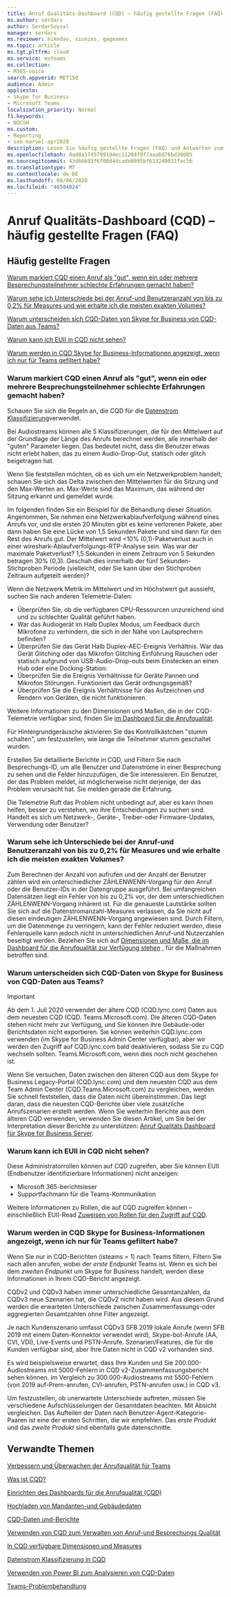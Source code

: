 ```yaml
---
title: Anruf Qualitäts-Dashboard (CQD) – häufig gestellte Fragen (FAQ)
ms.author: serdars
author: SerdarSoysal
manager: serdars
ms.reviewer: mikedav, siunies, gageames
ms.topic: article
ms.tgt.pltfrm: cloud
ms.service: msteams
ms.collection:
- M365-voice
search.appverid: MET150
audience: Admin
appliesto:
- Skype for Business
- Microsoft Teams
localization_priority: Normal
f1.keywords:
- NOCSH
ms.custom:
- Reporting
- seo-marvel-apr2020
description: Lesen Sie häufig gestellte Fragen (FAQ) und Antworten zum Microsoft Teams Call Quality Dashboard (CQD).
ms.openlocfilehash: 8ad0a1745799194ec11284f8f7aaabd76bd30d05
ms.sourcegitcommit: 43d66693f6f08d4dcade0095bf613240031fec56
ms.translationtype: MT
ms.contentlocale: de-DE
ms.lasthandoff: 08/06/2020
ms.locfileid: "46584024"
---
```

# <a name="call-quality-dashboard-cqd-frequently-asked-questions-faq"></a>Anruf Qualitäts-Dashboard (CQD) – häufig gestellte Fragen (FAQ)

## <a name="frequently-asked-questions"></a>Häufig gestellte Fragen

[Warum markiert CQD einen Anruf als "gut", wenn ein oder mehrere Besprechungsteilnehmer schlechte Erfahrungen gemacht haben?](#why-does-cqd-mark-a-call-as-good-if-one-or-more-meeting-participants-had-a-poor-experience)

[Warum sehe ich Unterschiede bei der Anruf-und Benutzeranzahl von bis zu 0,2% für Measures und wie erhalte ich die meisten exakten Volumes?](#why-do-i-see-up-to-02-difference-in-call-and-user-count-values-on-measures-and-how-to-get-most-accurate-volumes)

[Warum unterscheiden sich CQD-Daten von Skype for Business von CQD-Daten aus Teams?](#why-is-cqd-data-from-skype-for-business-different-than-cqd-data-from-teams)

[Warum kann ich EUII in CQD nicht sehen?](#why-cant-i-see-euii-in-cqd)

[Warum werden in CQD Skype for Business-Informationen angezeigt, wenn ich nur für Teams gefiltert habe?](#why-am-i-seeing-skype-for-business-information-in-cqd-when-ive-filtered-for-teams-only)

### <a name="why-does-cqd-mark-a-call-as-good-if-one-or-more-meeting-participants-had-a-poor-experience"></a>Warum markiert CQD einen Anruf als "gut", wenn ein oder mehrere Besprechungsteilnehmer schlechte Erfahrungen gemacht haben?

Schauen Sie sich die Regeln an, die CQD für die [Datenstrom Klassifizierung](stream-classification-in-call-quality-dashboard.md)verwendet.
 
Bei Audiostreams können alle 5 Klassifizierungen, die für den Mittelwert auf der Grundlage der Länge des Anrufs berechnet werden, alle innerhalb der "guten" Parameter liegen. Das bedeutet nicht, dass die Benutzer etwas nicht erlebt haben, das zu einem Audio-Drop-Out, statisch oder glitch beigetragen hat. 

Wenn Sie feststellen möchten, ob es sich um ein Netzwerkproblem handelt, schauen Sie sich das Delta zwischen den Mittelwerten für die Sitzung und den Max-Werten an. Max-Werte sind das Maximum, das während der Sitzung erkannt und gemeldet wurde.
 
Im folgenden finden Sie ein Beispiel für die Behandlung dieser Situation. Angenommen, Sie nehmen eine Netzwerkablaufverfolgung während eines Anrufs vor, und die ersten 20 Minuten gibt es keine verlorenen Pakete, aber dann haben Sie eine Lücke von 1,5 Sekunden Pakete und sind dann für den Rest des Anrufs gut. Der Mittelwert wird <10% (0,1)-Paketverlust auch in einer wireshark-Ablaufverfolgungs-RTP-Analyse sein. Was war der maximale Paketverlust? 1,5 Sekunden in einem Zeitraum von 5 Sekunden betragen 30% (0,3). Geschah dies innerhalb der fünf Sekunden-Stichproben Periode (vielleicht, oder Sie kann über den Stichproben Zeitraum aufgeteilt werden)?
 
Wenn die Netzwerk Metrik im Mittelwert und im Höchstwert gut aussieht, suchen Sie nach anderen Telemetrie-Daten: 
- Überprüfen Sie, ob die verfügbaren CPU-Ressourcen unzureichend sind und zu schlechter Qualität geführt haben. 
- War das Audiogerät im Halb Duplex Modus, um Feedback durch Mikrofone zu verhindern, die sich in der Nähe von Lautsprechern befinden? 
- Überprüfen Sie das Gerät Halb Duplex-AEC-Ereignis Verhältnis. War das Gerät Glitching oder das Mikrofon Glitching Einführung Rauschen oder statisch aufgrund von USB-Audio-Drop-outs beim Einstecken an einen Hub oder eine Docking-Station:  
- Überprüfen Sie die Ereignis Verhältnisse für Geräte Pannen und Mikrofon Störungen. Funktioniert das Gerät ordnungsgemäß?  
- Überprüfen Sie die Ereignis Verhältnisse für das Aufzeichnen und Rendern von Geräten, die nicht funktionieren.


Weitere Informationen zu den Dimensionen und Maßen, die in der CQD-Telemetrie verfügbar sind, finden Sie [im Dashboard für die Anrufqualität](dimensions-and-measures-available-in-call-quality-dashboard.md).

Für Hintergrundgeräusche aktivieren Sie das Kontrollkästchen "stumm schalten", um festzustellen, wie lange die Teilnehmer stumm geschaltet wurden.
 
Erstellen Sie detaillierte Berichte in CQD, und Filtern Sie nach Besprechungs-ID, um alle Benutzer und Datenströme in einer Besprechung zu sehen und die Felder hinzuzufügen, die Sie interessieren. Ein Benutzer, der das Problem meldet, ist möglicherweise nicht derjenige, der das Problem verursacht hat. Sie melden gerade die Erfahrung.
 
Die Telemetrie Ruft das Problem nicht unbedingt auf, aber es kann Ihnen helfen, besser zu verstehen, wo ihre Entscheidungen zu suchen sind. Handelt es sich um Netzwerk-, Geräte-, Treiber-oder Firmware-Updates, Verwendung oder Benutzer?

### <a name="why-do-i-see-up-to-02-difference-in-call-and-user-count-values-on-measures-and-how-to-get-most-accurate-volumes"></a>Warum sehe ich Unterschiede bei der Anruf-und Benutzeranzahl von bis zu 0,2% für Measures und wie erhalte ich die meisten exakten Volumes? 
Zum Berechnen der Anzahl von aufrufen und der Anzahl der Benutzer zählen wird ein unterschiedlicher ZÄHLENWENN-Vorgang für den Anruf oder die Benutzer-IDs in der Datengruppe ausgeführt. Bei umfangreichen Datensätzen liegt ein Fehler von bis zu 0,2% vor, der dem unterschiedlichen ZÄHLENWENN-Vorgang inhärent ist. Für die genaueste Lautstärke sollten Sie sich auf die Datenstromanzahl-Measures verlassen, da Sie nicht auf diesen eindeutigen ZÄHLENWENN-Vorgang angewiesen sind. Durch Filtern, um die Datenmenge zu verringern, kann der Fehler reduziert werden, diese Fehlerquelle kann jedoch nicht in unterschiedlichen Anruf-und Nutzerzahlen beseitigt werden. Beziehen Sie sich auf [Dimensionen und Maße, die im Dashboard für die Anrufqualität zur Verfügung stehen](dimensions-and-measures-available-in-call-quality-dashboard.md) , für die Maßnahmen betroffen sind.


### <a name="why-is-cqd-data-from-skype-for-business-different-than-cqd-data-from-teams"></a>Warum unterscheiden sich CQD-Daten von Skype for Business von CQD-Daten aus Teams? 


> [!IMPORTANT]
> Ab dem 1. Juli 2020 verwendet der ältere CQD (CQD.lync.com) Daten aus dem neuesten CQD (CQD. Teams.Microsoft.com). Die älteren CQD-Daten stehen nicht mehr zur Verfügung, und Sie können ihre Gebäude-oder Berichtsdaten nicht exportieren. Sie können weiterhin CQD.lync.com verwenden (im Skype for Business Admin Center verfügbar), aber wir werden den Zugriff auf CQD.lync.com bald deaktivieren, sodass Sie zu CQD wechseln sollten. Teams.Microsoft.com, wenn dies noch nicht geschehen ist.


Wenn Sie versuchen, Daten zwischen den älteren CQD aus dem Skype for Business Legacy-Portal (CQD.lync.com) und dem neuesten CQD aus dem Team Admin Center (CQD.Teams.Microsoft.com) zu vergleichen, werden Sie schnell feststellen, dass die Daten nicht übereinstimmen. Das liegt daran, dass die neuesten CQD-Berichte über viele zusätzliche Anrufszenarien erstellt werden. Wenn Sie weiterhin Berichte aus dem älteren CQD verwenden, verwenden Sie diesen Artikel, um Sie bei der Interpretation dieser Berichte zu unterstützen: [Anruf Qualitäts Dashboard für Skype for Business Server](https://docs.microsoft.com/skypeforbusiness/management-tools/call-quality-dashboard/call-quality-dashboard).


  
### <a name="why-cant-i-see-euii-in-cqd"></a>Warum kann ich EUII in CQD nicht sehen?

Diese Administratorrollen können auf CQD zugreifen, aber Sie können EUII (Endbenutzer identifizierbare Informationen) nicht anzeigen:
- Microsoft 365-berichtsleser
- Supportfachmann für die Teams-Kommunikation

Weitere Informationen zu Rollen, die auf CQD zugreifen können – einschließlich EUII-Read [Zuweisen von Rollen für den Zugriff auf CQD](turning-on-and-using-call-quality-dashboard.md#assign-admin-roles-for-access-to-cqd).

### <a name="why-am-i-seeing-skype-for-business-information-in-cqd-when-ive-filtered-for-teams-only"></a>Warum werden in CQD Skype for Business-Informationen angezeigt, wenn ich nur für Teams gefiltert habe?

Wenn Sie nur in CQD-Berichten (isteams = 1) nach Teams filtern, Filtern Sie nach allen anrufen, wobei der *erste Endpunkt* Teams ist. Wenn es sich bei dem *zweiten Endpunkt* um Skype for Business handelt, werden diese Informationen in Ihrem CQD-Bericht angezeigt.

CQDv2 und CQDv3 haben immer unterschiedliche Gesamtanzahlen, da CQDv3 neue Szenarien hat, die CQDv2 nicht haben wird. Aus diesem Grund werden die erwarteten Unterschiede zwischen Zusammenfassungs-oder aggregierten Gesamtzahlen ohne Filter angezeigt.  

Je nach Kundenszenario umfasst CQDv3 SFB 2019 lokale Anrufe (wenn SFB 2019 mit einem Daten-Konnektor verwendet wird), Skype-bot-Anrufe (AA, CVI, VDI), Live-Events und PSTN-Anrufe. Szenarien/Features, die für die Kunden verfügbar sind, aber Ihre Daten nicht in CQD v2 vorhanden sind.

Es wird beispielsweise erwartet, dass Ihre Kunden und Sie 200.000-Audiostreams mit 5000-Fehlern in CQD v2-Zusammenfassungsbericht sehen können. im Vergleich zu 300.000-Audiostreams mit 5500-Fehlern (von 2019 auf-Prem-anrufen, CVI-anrufen, PSTN-anrufen usw.) in CQD v3.

Um festzustellen, ob unerwartete Unterschiede auftreten, müssen Sie verschiedene Aufschlüsselungen der Gesamtdaten beachten.  Mit Absicht vergleichen.  Das Aufteilen der Daten nach Benutzer-Agent-Kategorie-Paaren ist eine der ersten Schritten, die wir empfehlen.  Das *erste Produkt* und das *zweite Produkt* sind ebenfalls gute datenschnitte.  


## <a name="related-topics"></a>Verwandte Themen

[Verbessern und Überwachen der Anrufqualität für Teams](monitor-call-quality-qos.md)

[Was ist CQD?](CQD-what-is-call-quality-dashboard.md)

[Einrichten des Dashboards für die Anrufqualität (CQD)](turning-on-and-using-call-quality-dashboard.md)

[Hochladen von Mandanten-und Gebäudedaten](CQD-upload-tenant-building-data.md)

[CQD-Daten und-Berichte](CQD-data-and-reports.md)

[Verwenden von CQD zum Verwalten von Anruf-und Besprechungs Qualität](quality-of-experience-review-guide.md)

[In CQD verfügbare Dimensionen und Measures](dimensions-and-measures-available-in-call-quality-dashboard.md)

[Datenstrom Klassifizierung in CQD](stream-classification-in-call-quality-dashboard.md)

[Verwenden von Power BI zum Analysieren von CQD-Daten](CQD-Power-BI-query-templates.md)

[Teams-Problembehandlung](https://docs.microsoft.com/MicrosoftTeams/troubleshoot/teams)